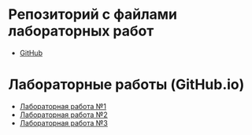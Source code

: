 # Репозиторий с файлами лабораторных работ
- [GitHub](https://github.com/uh-well-niko/Web-labs-pages.git)
# Лабораторные работы (GitHub.io)
- [Лабораторная работа №1](https://uh-well-niko.github.io/Web-labs-pages/lab_1/)
- [Лабораторная работа №2](https://uh-well-niko.github.io/Web-labs-pages/lab_2/)
- [Лабораторная работа №3](https://uh-well-niko.github.io/Web-labs-pages/lab_3/)